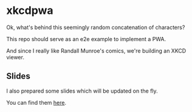 # xkcdpwa

Ok, what's behind this seemingly random concatenation of characters?

This repo should serve as an e2e example to implement a PWA.

And since I really like Randall Munroe's comics, we're building an XKCD viewer.

## Slides

I also prepared some slides which will be updated on the fly.

You can find them [here](https://s1hofmann.github.io/pwa/).
